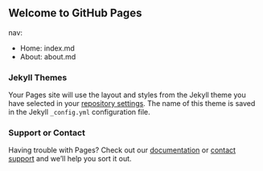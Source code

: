 ## Welcome to GitHub Pages

nav:
  - Home: index.md
  - About: about.md

### Jekyll Themes

Your Pages site will use the layout and styles from the Jekyll theme you have selected in your [repository settings](https://github.com/yvesbabo/yvesbabo.github.io/settings). The name of this theme is saved in the Jekyll `_config.yml` configuration file.

### Support or Contact

Having trouble with Pages? Check out our [documentation](https://docs.github.com/categories/github-pages-basics/) or [contact support](https://github.com/contact) and we’ll help you sort it out.
